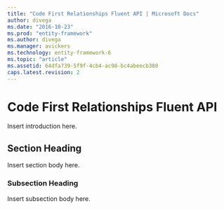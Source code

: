```yaml
---
title: "Code First Relationships Fluent API | Microsoft Docs"
author: divega
ms.date: "2016-10-23"
ms.prod: "entity-framework"
ms.author: divega
ms.manager: avickers
ms.technology: entity-framework-6
ms.topic: "article"
ms.assetid: 64dfa739-5f9f-4cb4-ac98-bc4abeecb380
caps.latest.revision: 2
---
```

# Code First Relationships Fluent API
Insert introduction here.  
  
## Section Heading  
 Insert section body here.  
  
### Subsection Heading  
 Insert subsection body here.